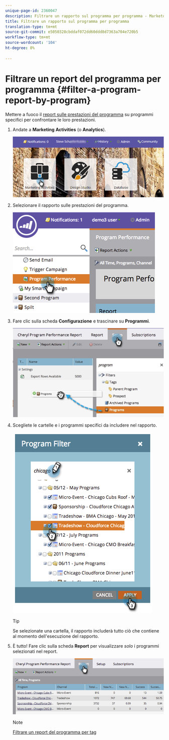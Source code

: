 ```yaml
---
unique-page-id: 2360047
description: Filtrare un rapporto sul programma per programma - Marketo Docs - Documentazione sul prodotto
title: Filtrare un rapporto sul programma per programma
translation-type: tm+mt
source-git-commit: e5050328cbddaf072dd60ddd8d7363a704e720b5
workflow-type: tm+mt
source-wordcount: '104'
ht-degree: 0%

---
```



# Filtrare un report del programma per programma {#filter-a-program-report-by-program}

Mettere a fuoco il [report sulle prestazioni del programma](/help/marketo/product-docs/core-marketo-concepts/programs/program-performance-report/create-a-program-performance-report.md) su programmi specifici per confrontare le loro prestazioni.

1. Andate a **Marketing** **Activities** (o **Analytics**).

   ![](assets/login-marketing-activities-3.png)

1. Selezionare il rapporto sulle prestazioni del programma.

   ![](assets/image2014-9-23-16-3a4-3a4.png)

1. Fare clic sulla scheda **Configurazione** e trascinare su **Programmi**.

   ![](assets/prospect3.jpg)

1. Scegliete le cartelle e i programmi specifici da includere nel rapporto.

   ![](assets/image2014-9-23-16-3a5-3a5.png)

   >[!TIP]
   >
   >Se selezionate una cartella, il rapporto includerà tutto ciò che contiene al momento dell&#39;esecuzione del rapporto.

1. È tutto! Fare clic sulla scheda **Report** per visualizzare _solo_ i programmi selezionati nel report.

   ![](assets/image2014-9-23-16-3a5-3a41.png)

   >[!NOTE]
   >
   >[Filtrare un report del programma per tag](/help/marketo/product-docs/core-marketo-concepts/programs/program-performance-report/filter-a-program-report-by-tag.md)
